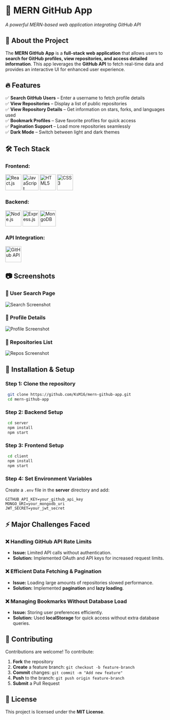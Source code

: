 # 📝 MERN GitHub App


*A powerful MERN-based web application integrating GitHub API*

## 📖 About the Project  
The **MERN GitHub App** is a **full-stack web application** that allows users to **search for GitHub profiles, view repositories, and access detailed information**. This app leverages the **GitHub API** to fetch real-time data and provides an interactive UI for enhanced user experience.

## 🔥 Features  
✅ **Search GitHub Users** – Enter a username to fetch profile details  
✅ **View Repositories** – Display a list of public repositories  
✅ **View Repository Details** – Get information on stars, forks, and languages used  
✅ **Bookmark Profiles** – Save favorite profiles for quick access  
✅ **Pagination Support** – Load more repositories seamlessly  
✅ **Dark Mode** – Switch between light and dark themes  

## 🛠️ Tech Stack  
### **Frontend:**
<p>
  <img src="https://cdn.jsdelivr.net/gh/devicons/devicon/icons/react/react-original.svg" height="50" alt="React.js"/>
  <img src="https://cdn.jsdelivr.net/gh/devicons/devicon/icons/javascript/javascript-original.svg" height="50" alt="JavaScript"/>
  <img src="https://cdn.jsdelivr.net/gh/devicons/devicon/icons/html5/html5-original.svg" height="50" alt="HTML5"/>
  <img src="https://cdn.jsdelivr.net/gh/devicons/devicon/icons/css3/css3-original.svg" height="50" alt="CSS3"/>
</p>

### **Backend:**
<p>
  <img src="https://cdn.jsdelivr.net/gh/devicons/devicon/icons/nodejs/nodejs-original.svg" height="50" alt="Node.js"/>
  <img src="https://cdn.jsdelivr.net/gh/devicons/devicon/icons/express/express-original.svg" height="50" alt="Express.js"/>
  <img src="https://cdn.jsdelivr.net/gh/devicons/devicon/icons/mongodb/mongodb-original.svg" height="50" alt="MongoDB"/>
</p>

### **API Integration:**
<p>
  <img src="https://cdn.jsdelivr.net/gh/devicons/devicon/icons/github/github-original.svg" height="50" alt="GitHub API"/>
</p>

## 📷 Screenshots  
### 🔹 User Search Page  
![Search Screenshot](https://via.placeholder.com/800x400?text=Search+GitHub+Users)  

### 🔹 Profile Details  
![Profile Screenshot](https://via.placeholder.com/800x400?text=User+Profile+Details)  

### 🔹 Repositories List  
![Repos Screenshot](https://via.placeholder.com/800x400?text=Repositories+List)  

## 🚀 Installation & Setup  
### **Step 1: Clone the repository**  
```bash
 git clone https://github.com/KsM16/mern-github-app.git
 cd mern-github-app
```

### **Step 2: Backend Setup**  
```bash
 cd server
 npm install
 npm start
```

### **Step 3: Frontend Setup**  
```bash
 cd client
 npm install
 npm start
```

### **Step 4: Set Environment Variables**  
Create a `.env` file in the **server** directory and add:
```plaintext
GITHUB_API_KEY=your_github_api_key
MONGO_URI=your_mongodb_uri
JWT_SECRET=your_jwt_secret
```

## ⚡ Major Challenges Faced  
### ❌ **Handling GitHub API Rate Limits**  
- **Issue:** Limited API calls without authentication.
- **Solution:** Implemented OAuth and API keys for increased request limits.

### ❌ **Efficient Data Fetching & Pagination**  
- **Issue:** Loading large amounts of repositories slowed performance.
- **Solution:** Implemented **pagination** and **lazy loading**.

### ❌ **Managing Bookmarks Without Database Load**  
- **Issue:** Storing user preferences efficiently.
- **Solution:** Used **localStorage** for quick access without extra database queries.

## 🤝 Contributing  
Contributions are welcome! To contribute:  
1. **Fork** the repository  
2. **Create** a feature branch: `git checkout -b feature-branch`  
3. **Commit** changes: `git commit -m "Add new feature"`  
4. **Push** to the branch: `git push origin feature-branch`  
5. **Submit** a Pull Request  

## 📜 License  
This project is licensed under the **MIT License**.  
